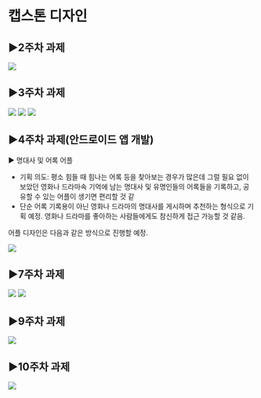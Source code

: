 # 캡스톤 디자인
## ▶2주차 과제

<img width="" height="" src="./png/2wk.PNG">

## ▶3주차 과제
<img width="" height="" src="./png/3-1.PNG">
<img width="" height="" src="./png/3-2.PNG">
<img width="" height="" src="./png/3-3.PNG">

## ▶4주차 과제(안드로이드 앱 개발)
  ▶ 명대사 및 어록 어플
  - 기획 의도: 평소 힘들 때 힘나는 어록 등을 찾아보는 경우가 많은데 그럴 필요 없이 보았던 영화나 드라마속 기억에 남는 명대사 및 유명인들의 어록들을 기록하고, 공유할 수 있는 어플이 생기면 편리할     것 같
  - 단순 어록 기록용이 아닌 영화나 드라마의 명대사를 게시하며 추천하는 형식으로 기획 예정. 영화나 드라마를 좋아하는 사람들에게도 참신하게 접근 가능할 것 같음.
  
  어플 디자인은 다음과 같은 방식으로 진행할 예정.
  
  <img width="" height="" src="./png/Untitled.png">

## ▶7주차 과제
 <img width="" height="" src="./png/pic1.PNG">
 <img width="" height="" src="./png/pic2.PNG">

## ▶9주차 과제
 <img width="" height="" src="./png/9weeks.gif">

## ▶10주차 과제
 <img width="" height="" src="./png/10weeks.PNG">
